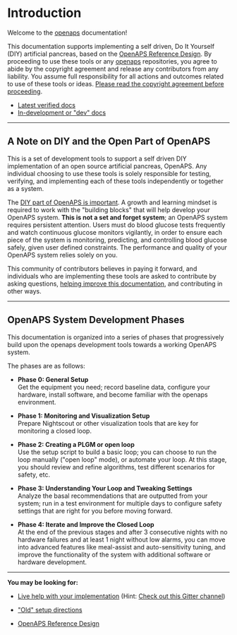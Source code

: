 # Introduction

Welcome to the [openaps](https://github.com/openaps/) documentation!

This documentation supports implementing a self driven, Do It Yourself (DIY) artificial pancreas, based on the [OpenAPS Reference Design](http://openaps.org/open-artificial-pancreas-system-openaps-reference-design/). By proceeding to use these tools or any [openaps](https://github.com/openaps/) repositories, you agree to abide by the copyright agreement and release any contributors from any liability. You assume full responsibility for all actions and outcomes related to use of these tools or ideas. [Please read the copyright agreement before proceeding](https://github.com/openaps/docs/blob/master/license.txt).

* [Latest verified docs](https://openaps.readthedocs.org/en/latest/index.html)
* [In-development or "dev" docs](https://openaps.readthedocs.org/en/dev/index.html)

----------
## A Note on DIY and the Open Part of OpenAPS

This is a set of development tools to support a self driven DIY implementation of an open source artificial pancreas, OpenAPS. Any individual choosing to use these tools is solely responsible for testing, verifying, and implementing each of these tools independently or together as a system.

The [DIY part of OpenAPS is important](http://bit.ly/1NBbZtO). A growth and learning mindset is required to work with the "building blocks" that will help develop your OpenAPS system. **This is not a set and forget system**; an OpenAPS system requires persistent attention. Users must do blood glucose tests frequently and watch continuous glucose monitors vigilantly, in order to ensure each piece of the system is monitoring, predicting, and controlling blood glucose safely, given user defined constraints. The performance and quality of your OpenAPS system relies solely on you.

This community of contributors believes in paying it forward, and individuals who are implementing these tools are asked to contribute by asking questions, [helping improve this documentation](docs/docs/Resources/my-first-pr.md), and contributing in other ways.


----------
## OpenAPS System Development Phases

This documentation is organized into a series of phases that progressively build upon the openaps development tools towards a working OpenAPS system.

The phases are as follows:

* **Phase 0: General Setup**<br>
Get the equipment you need; record baseline data, configure your hardware, install software, and become familiar with the openaps environment. 

* **Phase 1: Monitoring and Visualization Setup**<br>
Prepare Nightscout or other visualization tools that are key for monitoring a closed loop.

* **Phase 2: Creating a PLGM or open loop**<br>
Use the setup script to build a basic loop; you can choose to run the loop manually ("open loop" mode), or automate your loop. At this stage, you should review and refine algorithms, test different scenarios for safety, etc.

* **Phase 3: Understanding Your Loop and Tweaking Settings**<br>
Analyze the basal recommendations that are outputted from your system; run in a test environment for multiple days to configure safety settings that are right for you before moving forward. 

* **Phase 4: Iterate and Improve the Closed Loop**<br>
At the end of the previous stages and after 3 consecutive nights with no hardware failures and at least 1 night without low alarms, you can move into advanced features like meal-assist and auto-sensitivity tuning, and improve the functionality of the system with additional software or hardware development.

----------
**You may be looking for:**

* [Live help with your implementation](http://openaps.readthedocs.io/en/latest/docs/introduction/communication-support-channels.html) (Hint: [Check out this Gitter channel](https://gitter.im/nightscout/intend-to-bolus))

* ["Old" setup directions](http://openaps.readthedocs.io/en/latest/docs/walkthrough/manual/index.html)

*  [OpenAPS Reference Design](https://openaps.org/reference-design/)

 
